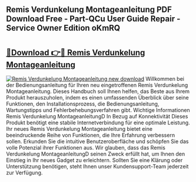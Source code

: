 ## Remis Verdunkelung Montageanleitung PDF Download Free - Part-QCu User Guide Repair - Service Owner Edition oKmRQ

# <h2><a href="http://df8w7ly.blite.top/?on=Remis+Verdunkelung+Montageanleitung">🔗Download 👉🔴 Remis Verdunkelung Montageanleitung</a></h2>

[![Remis Verdunkelung Montageanleitung new download](https://i.imgur.com/lujVjoI.png)](http://df8w7ly.blite.top/?on=Remis+Verdunkelung+Montageanleitung)
Willkommen bei der Bedienungsanleitung für Ihren neu eingetroffenen Remis Verdunkelung Montageanleitung. Dieses Handbuch soll Ihnen helfen, das Beste aus Ihrem Produkt herauszuholen, indem es einen umfassenden Überblick über seine Funktionen, den Installationsprozess, die Bedienungsanleitung, Wartungstipps und Fehlerbehebungsverfahren gibt. Wichtige Informationen Remis Verdunkelung MontageanleitungD In Bezug auf Konnektivität Dieses Produkt benötigt eine stabile Internetverbindung für eine optimale Leistung. Ihr neues Remis Verdunkelung Montageanleitung bietet eine beeindruckende Reihe von Funktionen, die Ihre Erfahrung verbessern sollen. Erkunden Sie die intuitive Benutzeroberfläche und schöpfen Sie das volle Potenzial ihrer Funktionen aus. Wir glauben, dass das Remis Verdunkelung MontageanleitungD seinen Zweck erfüllt hat, um Ihnen den Einstieg in Ihr neues Gadget zu erleichtern. Sollten Sie eine Klärung oder Unterstützung benötigen, steht Ihnen unser Kundensupport-Team jederzeit zur Verfügung.
